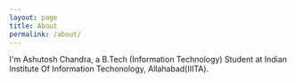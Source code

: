 ```yaml
---
layout: page
title: About
permalink: /about/
---
```



I'm Ashutosh Chandra, a B.Tech (Information Technology) Student at Indian Institute Of Information Techonology, Allahabad(IIITA).